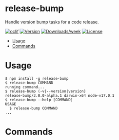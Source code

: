 release-bump
============

Handle version bump tasks for a code release.

[![oclif](https://img.shields.io/badge/cli-oclif-brightgreen.svg)](https://oclif.io)
[![Version](https://img.shields.io/npm/v/release-bump.svg)](https://npmjs.org/package/release-bump)
[![Downloads/week](https://img.shields.io/npm/dw/release-bump.svg)](https://npmjs.org/package/release-bump)
[![License](https://img.shields.io/npm/l/release-bump.svg)](https://github.com/paulshryock/release-bump/blob/master/package.json)

<!-- toc -->
* [Usage](#usage)
* [Commands](#commands)
<!-- tocstop -->
# Usage
<!-- usage -->
```sh-session
$ npm install -g release-bump
$ release-bump COMMAND
running command...
$ release-bump (-v|--version|version)
release-bump/3.0.0-alpha.1 darwin-x64 node-v17.0.1
$ release-bump --help [COMMAND]
USAGE
  $ release-bump COMMAND
...
```
<!-- usagestop -->
# Commands
<!-- commands -->

<!-- commandsstop -->

